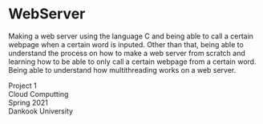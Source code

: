 # WebServer

Making a web server using the language C and being able to call a certain webpage when a certain word is inputed. Other than that, being able to understand the process on how to make a web server from scratch and learning how to be able to only call a certain webpage from a certain word. Being able to understand how multithreading works on a web server.

Project 1 <br>
Cloud Computting <br>
Spring 2021 <br>
Dankook University <br>
